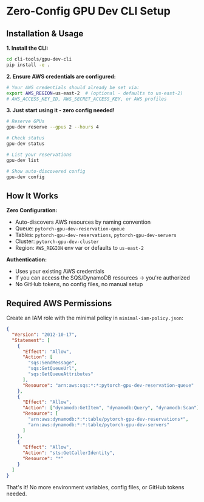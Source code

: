 # Zero-Config GPU Dev CLI Setup

## Installation & Usage

**1. Install the CLI:**

```bash
cd cli-tools/gpu-dev-cli
pip install -e .
```

**2. Ensure AWS credentials are configured:**

```bash
# Your AWS credentials should already be set via:
export AWS_REGION=us-east-2  # (optional - defaults to us-east-2)
# AWS_ACCESS_KEY_ID, AWS_SECRET_ACCESS_KEY, or AWS profiles
```

**3. Just start using it - zero config needed!**

```bash
# Reserve GPUs
gpu-dev reserve --gpus 2 --hours 4

# Check status
gpu-dev status

# List your reservations
gpu-dev list

# Show auto-discovered config
gpu-dev config

```

## How It Works

**Zero Configuration:**

- Auto-discovers AWS resources by naming convention
- Queue: `pytorch-gpu-dev-reservation-queue`
- Tables: `pytorch-gpu-dev-reservations`, `pytorch-gpu-dev-servers`
- Cluster: `pytorch-gpu-dev-cluster`
- Region: `AWS_REGION` env var or defaults to `us-east-2`

**Authentication:**

- Uses your existing AWS credentials
- If you can access the SQS/DynamoDB resources → you're authorized
- No GitHub tokens, no config files, no manual setup

## Required AWS Permissions

Create an IAM role with the minimal policy in `minimal-iam-policy.json`:

```json
{
  "Version": "2012-10-17",
  "Statement": [
    {
      "Effect": "Allow",
      "Action": [
        "sqs:SendMessage",
        "sqs:GetQueueUrl",
        "sqs:GetQueueAttributes"
      ],
      "Resource": "arn:aws:sqs:*:*:pytorch-gpu-dev-reservation-queue"
    },
    {
      "Effect": "Allow",
      "Action": ["dynamodb:GetItem", "dynamodb:Query", "dynamodb:Scan"],
      "Resource": [
        "arn:aws:dynamodb:*:*:table/pytorch-gpu-dev-reservations*",
        "arn:aws:dynamodb:*:*:table/pytorch-gpu-dev-servers"
      ]
    },
    {
      "Effect": "Allow",
      "Action": "sts:GetCallerIdentity",
      "Resource": "*"
    }
  ]
}
```

That's it! No more environment variables, config files, or GitHub tokens needed.
